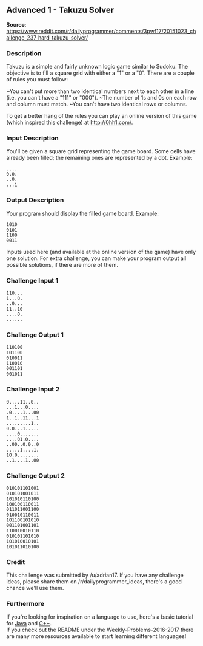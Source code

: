 ## Advanced 1 - Takuzu Solver
__Source__:
https://www.reddit.com/r/dailyprogrammer/comments/3pwf17/20151023_challenge_237_hard_takuzu_solver/

### Description

Takuzu is a simple and fairly unknown logic game similar to Sudoku. The objective is to fill a square grid with either a "1" or a "0". There are a couple of rules you must follow:

  ~You can't put more than two identical numbers next to each other in a line (i.e. you can't have a "111" or "000").
  ~The number of 1s and 0s on each row and column must match.
  ~You can't have two identical rows or columns.

To get a better hang of the rules you can play an online version of this game (which inspired this challenge) at http://0hh1.com/.

### Input Description

You'll be given a square grid representing the game board. Some cells have already been filled; the remaining ones are represented by a dot. Example:

```
....
0.0.
..0.
...1
```

### Output Description

Your program should display the filled game board. Example:

```
1010
0101
1100
0011
```

Inputs used here (and available at the online version of the game) have only one solution. For extra challenge, you can make your program output all possible solutions, if there are more of them.

### Challenge Input 1

```
110...
1...0.
..0...
11..10
....0.
......
```

### Challenge Output 1

```
110100
101100
010011
110010
001101
001011
```

### Challenge Input 2

```
0....11..0..
...1...0....
.0....1...00
1..1..11...1
.........1..
0.0...1.....
....0.......
....01.0....
..00..0.0..0
.....1....1.
10.0........
..1....1..00
```

### Challenge Output 2

```
010101101001
010101001011
101010110100
100100110011
011011001100
010010110011
101100101010
001101001101
110010010110
010101101010
101010010101
101011010100
```

### Credit

This challenge was submitted by /u/adrian17. If you have any challenge ideas, please share them on /r/dailyprogrammer_ideas, there's a good chance we'll use them.


### Furthermore

If you're looking for inspiration on a language to use, here's a basic tutorial for [Java](http://www.codeproject.com/Articles/2853/Java-Basics-Input-and-Output) and
[C++](http://www.cplusplus.com/doc/tutorial/basic_io/).<br>
If you check out the README under the Weekly-Problems-2016-2017 there are many more resources available to start
learning different languages!
